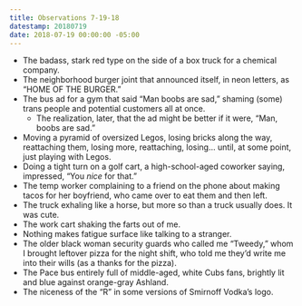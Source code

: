 ```yaml
---
title: Observations 7-19-18
datestamp: 20180719
date: 2018-07-19 00:00:00 -05:00
---
```


* The badass, stark red type on the side of a box truck for a chemical company.
* The neighborhood burger joint that announced itself, in neon letters, as “HOME OF THE BURGER.”
* The bus ad for a gym that said “Man boobs are sad,” shaming (some) trans people and potential customers all at once.
	* The realization, later, that the ad might be better if it were, “Man, boobs are sad.”
* Moving a pyramid of oversized Legos, losing bricks along the way, reattaching them, losing more, reattaching, losing… until, at some point, just playing with Legos.
* Doing a tight turn on a golf cart, a high-school-aged coworker saying, impressed, “You *nice* for that.”
* The temp worker complaining to a friend on the phone about making tacos for her boyfriend, who came over to eat them and then left.
* The truck exhaling like a horse, but more so than a truck usually does. It was cute.
* The work cart shaking the farts out of me.
* Nothing makes fatigue surface like talking to a stranger.
* The older black woman security guards who called me “Tweedy,” whom I brought leftover pizza for the night shift, who told me they’d write me into their wills (as a thanks for the pizza).
* The Pace bus entirely full of middle-aged, white Cubs fans, brightly lit and blue against orange-gray Ashland.
* The niceness of the “R” in some versions of Smirnoff Vodka’s logo.
